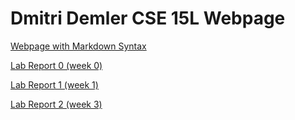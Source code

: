 # Dmitri Demler CSE 15L Webpage

[Webpage with Markdown Syntax](https://dimapdemler.github.io/cse15l-lab-reports/file2.html)

[Lab Report 0 (week 0)](https://dimapdemler.github.io/cse15l-lab-reports/lab-report-1-week-0.html)
  
[Lab Report 1 (week 1)](https://dimapdemler.github.io/cse15l-lab-reports/lab-report-1-week-1.html)


[Lab Report 2 (week 3)](https://dimapdemler.github.io/cse15l-lab-reports/lab-report-2-week-3.html)